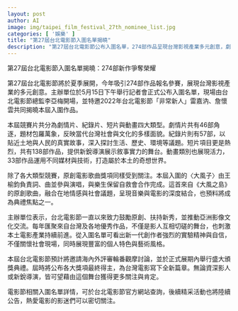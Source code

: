 ```yaml
---
layout: post
author: AI
image: img/taipei_film_festival_27th_nominee_list.jpg
categories: [ '娛樂' ]
title: "第27屆台北電影節入圍名單揭曉"
description: "第27屆台北電影節公布入圍名單，274部作品呈現台灣影視產業多元創意，劇情片、紀錄片、短片、動畫等類型角逐榮耀。原創電影歌曲亮點十足，新生代創作者展現實驗精神，年度盛會即將展開，影迷期待精彩活動。"
---
```

第27屆台北電影節入圍名單揭曉：274部新作爭奪榮耀

第27屆台北電影節將於夏季展開，今年吸引274部作品報名參賽，展現台灣影視產業的多元創意。主辦單位於5月15日下午舉行記者會正式公布入圍名單，現場由台北電影節總監李亞梅開場，並特邀2022年台北電影節「非常新人」雷嘉汭、詹懷雲共同揭曉本屆入圍作品。

本屆競賽片共分為劇情片、紀錄片、短片與動畫四大類型。劇情片共有46部角逐，題材包羅萬象，反映當代台灣社會與文化的多樣面貌。紀錄片則有57部，以貼近土地與人民的真實故事，深入探討生活、歷史、環境等議題。短片項目更是熱烈，共有138部作品，提供新銳導演展示敘事實力的舞台。動畫類別也展現活力，33部作品運用不同媒材與技術，打造屬於本土的奇想世界。

除了各大類型競賽，原創電影歌曲獎項同樣受到關注。本屆入圍的〈大風子〉由王榆鈞負責詞、曲並參與演唱，與樂生保留自救會合作完成。這首來自《大風之島》的原創歌曲，融合在地情感與社會議題，呈現音樂與電影的深度結合，也預料將成為典禮焦點之一。

主辦單位表示，台北電影節一直以來致力鼓勵原創、扶持新秀，並推動亞洲影像文化交流。每年匯聚來自台灣及各地優秀作品，不僅是影人互相切磋的舞台，也刺激本土電影產業持續前進。從入圍名單可看出新一代創作者強烈的實驗精神與自信，不僅關懷社會現場，同時展現豐富的個人特色與藝術風格。

本屆台北電影節預計將邀請海內外評審輪番觀摩討論，並於正式展期內舉行盛大頒獎典禮。屆時將公布各大獎項最終得主，為台灣電影寫下全新篇章。無論資深影人或新銳導演，皆可望藉由這個舞台獲得更多關注與肯定。

電影節相關入圍名單詳情，可於台北電影節官方網站查詢，後續精采活動也將陸續公告，熱愛電影的影迷們可以密切關注。
